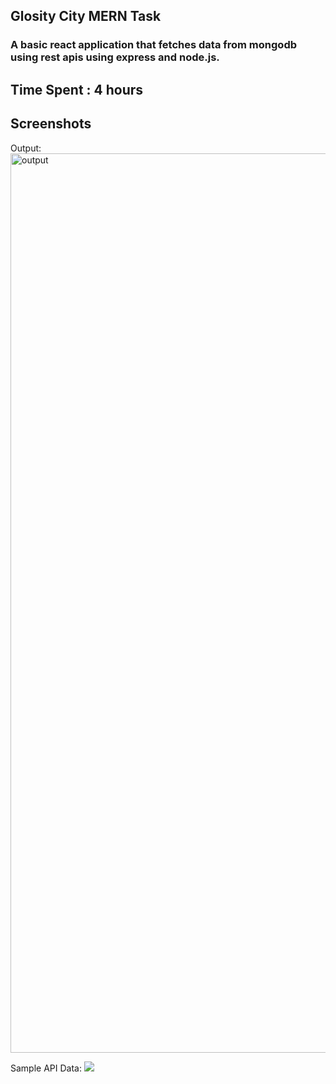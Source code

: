 ## Glosity City MERN Task

### A basic react application that fetches data from mongodb using rest apis using express and node.js.

## Time Spent : 4 hours

##  Screenshots

Output:
<img width="1439" alt="output" src="https://user-images.githubusercontent.com/46554685/165140184-6ae4ef23-0462-4a63-98d6-0119476f7c00.png">

Sample API Data:
<img src="https://user-images.githubusercontent.com/46554685/165140541-8560f295-bedd-4cf5-9548-90436bb2147f.png">
